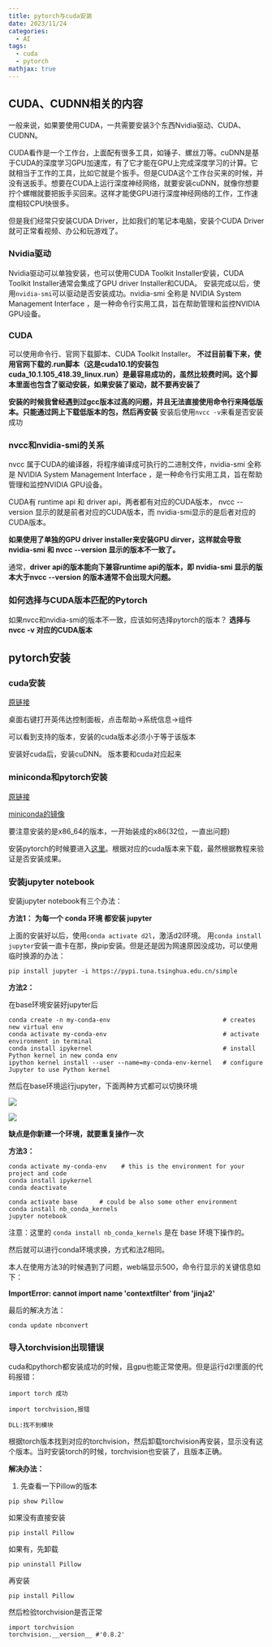 ```yaml
---
title: pytorch与cuda安装
date: 2023/11/24
categories:
  - AI
tags:
  - cuda
  - pytorch
mathjax: true
---
```


## CUDA、CUDNN相关的内容
一般来说，如果要使用CUDA，一共需要安装3个东西Nvidia驱动、CUDA、CUDNN。

CUDA看作是一个工作台，上面配有很多工具，如锤子、螺丝刀等。cuDNN是基于CUDA的深度学习GPU加速库，有了它才能在GPU上完成深度学习的计算。它就相当于工作的工具，比如它就是个扳手。但是CUDA这个工作台买来的时候，并没有送扳手。想要在CUDA上运行深度神经网络，就要安装cuDNN，就像你想要拧个螺帽就要把扳手买回来。这样才能使GPU进行深度神经网络的工作，工作速度相较CPU快很多。

但是我们经常只安装CUDA Driver，比如我们的笔记本电脑，安装个CUDA Driver就可正常看视频、办公和玩游戏了。

### Nvidia驱动

Nvidia驱动可以单独安装，也可以使用CUDA Toolkit Installer安装，CUDA Toolkit Installer通常会集成了GPU driver Installer和CUDA。
安装完成以后，使用```nvidia-smi```可以驱动是否安装成功。nvidia-smi 全称是 NVIDIA System Management Interface ，是一种命令行实用工具，旨在帮助管理和监控NVIDIA GPU设备。

### CUDA
可以使用命令行、官网下载脚本、CUDA Toolkit Installer。
**不过目前看下来，使用官网下载的.run脚本（这是cuda10.1的安装包cuda_10.1.105_418.39_linux.run）是最容易成功的，虽然比较费时间。这个脚本里面也包含了驱动安装，如果安装了驱动，就不要再安装了**


**安装的时候我曾经遇到过gcc版本过高的问题，并且无法直接使用命令行来降低版本。只能通过网上下载低版本的包，然后再安装**
安装后使用```nvcc -v```来看是否安装成功

### nvcc和nvidia-smi的关系
nvcc 属于CUDA的编译器，将程序编译成可执行的二进制文件，nvidia-smi 全称是 NVIDIA System Management Interface ，是一种命令行实用工具，旨在帮助管理和监控NVIDIA GPU设备。

CUDA有 runtime api 和 driver api，两者都有对应的CUDA版本， nvcc --version 显示的就是前者对应的CUDA版本，而 nvidia-smi显示的是后者对应的CUDA版本。

**如果使用了单独的GPU driver installer来安装GPU dirver，这样就会导致 nvidia-smi 和 nvcc --version 显示的版本不一致了。**

通常，**driver api的版本能向下兼容runtime api的版本，即 nvidia-smi 显示的版本大于nvcc --version 的版本通常不会出现大问题。**

### 如何选择与CUDA版本匹配的Pytorch
如果nvcc和nvidia-smi的版本不一致，应该如何选择pytorch的版本？
**选择与nvcc -v 对应的CUDA版本**


## pytorch安装

### cuda安装
[原链接](https://zhuanlan.zhihu.com/p/94220564)

桌面右键打开英伟达控制面板，点击帮助->系统信息->组件

可以看到支持的版本，安装的cuda版本必须小于等于该版本

安装好cuda后，安装cuDNN。
版本要和cuda对应起来

### miniconda和pytorch安装

[原链接](https://zhuanlan.zhihu.com/p/174738684)


[miniconda的镜像](https://mirrors.tuna.tsinghua.edu.cn/anaconda/miniconda/)

要注意安装的是x86_64的版本，一开始装成的x86(32位，一直出问题)

安装pytorch的时候要进入[这里](https://pytorch.org/get-started/previous-versions/)。根据对应的cuda版本来下载，最然根据教程来验证是否安装成果。



### 安装jupyter notebook

安装jupyter notebook有三个办法：

**方法1：**
**为每一个 conda 环境 都安装 jupyter**

上面的安装好以后，使用```conda activate d2l```，激活d2l环境。
用```conda install jupyter```安装一直卡在那，换pip安装。但是还是因为网速原因没成功，可以使用临时换源的办法：

```
pip install jupyter -i https://pypi.tuna.tsinghua.edu.cn/simple
```



**方法2：**

在base环境安装好jupyter后

```
conda create -n my-conda-env                               # creates new virtual env
conda activate my-conda-env                                # activate environment in terminal
conda install ipykernel                                    # install Python kernel in new conda env
ipython kernel install --user --name=my-conda-env-kernel   # configure Jupyter to use Python kernel
```

然后在base环境运行jupyter，下面两种方式都可以切换环境

![](https://cdn.jsdelivr.net/gh/gaofeng-lin/picture_bed/img/微信图片_20230315114520.png)

![](https://cdn.jsdelivr.net/gh/gaofeng-lin/picture_bed/img/微信图片_20230315114528.png  )

**缺点是你新建一个环境，就要重复操作一次**

**方法3：**

```
conda activate my-conda-env    # this is the environment for your project and code
conda install ipykernel
conda deactivate

conda activate base      # could be also some other environment
conda install nb_conda_kernels
jupyter notebook
```

注意：这里的 ```conda install nb_conda_kernels``` 是在 base 环境下操作的。

然后就可以进行conda环境求换，方式和法2相同。

本人在使用方法3的时候遇到了问题，web端显示500，命令行显示的关键信息如下：



**ImportError: cannot import name 'contextfilter' from 'jinja2'**

最后的解决方法：
```
conda update nbconvert
```

### 导入torchvision出现错误

cuda和pythorch都安装成功的时候，且gpu也能正常使用。但是运行d2l里面的代码报错：
```
import torch 成功

import torchvision,报错

DLL:找不到模块
```

根据torch版本找到对应的torchvision，然后卸载torchvision再安装，显示没有这个版本。当时安装torch的时候，torchvision也安装了，且版本正确。

**解决办法：**
1. 先查看一下Pillow的版本
  
```
pip show Pillow
```

如果没有直接安装
```
pip install Pillow
```

如果有，先卸载
```
pip uninstall Pillow
```

再安装
```
pip install Pillow
```

然后检验torchvision是否正常
```
import torchvision
torchvision.__version__ #'0.8.2'
```